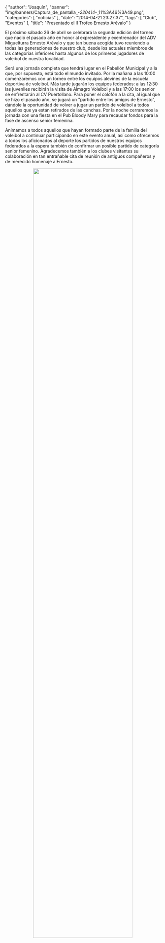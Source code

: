 {
  "author": "Joaquín", 
  "banner": "img/banners/Captura_de_pantalla_-_220414_-_11%3A46%3A49.png", 
  "categories": [
    "noticias"
  ], 
  "date": "2014-04-21 23:27:37", 
  "tags": [
    "Club", 
    "Eventos"
  ], 
  "title": "Presentado el II Trofeo Ernesto Arévalo"
}

El próximo sábado 26 de abril se celebrará la segunda edición del torneo que nació el pasado año en honor al expresidente y exentrenador del ADV Miguelturra Ernesto Arévalo y que tan buena acogida tuvo reuniendo a todas las generaciones de nuestro club, desde los actuales miembros de las categorías inferiores hasta algunos de los primeros jugadores de voleibol de nuestra localidad.

Será una jornada completa que tendrá lugar en el Pabellón Municipal y a la que, por supuesto, está todo el mundo invitado. Por la mañana a las 10:00 comenzaremos con un torneo entre los equipos alevines de la escuela deportiva de voleibol. Más tarde jugarán los equipos federados: a las 12:30 las juveniles recibirán la visita de Almagro Voleibol y a las 17:00 los senior se enfrentarán al CV Puertollano. Para poner el colofón a la cita, al igual que se hizo el pasado año, se jugará un "partido entre los amigos de Ernesto", dándole la oportunidad de volver a jugar un partido de voleibol a todos aquellos que ya están retirados de las canchas. Por la noche cerraremos la jornada con una fiesta en el Pub Bloody Mary para recaudar fondos para la fase de ascenso senior femenina.

Animamos a todos aquellos que hayan formado parte de la familia del voleibol a continuar participando en este evento anual, así como ofrecemos a todos los aficionados al deporte los partidos de nuestros equipos federados a la espera también de confirmar un posible partido de categoría senior femenino. Agradecemos también a los clubes visitantes su colaboración en tan entrañable cita de reunión de antiguos compañeros y de merecido homenaje a Ernesto.

<center>
<a target="_new" href="http://www.advmiguelturra.org/img/banners/Captura%20de%20pantalla%20-%20220414%20-%2011%3A46%3A49.png"> 
<img width="80%" align="center" src="http://www.advmiguelturra.org/img/banners/Captura%20de%20pantalla%20-%20220414%20-%2011%3A46%3A49.png"/> </a>
</center>

